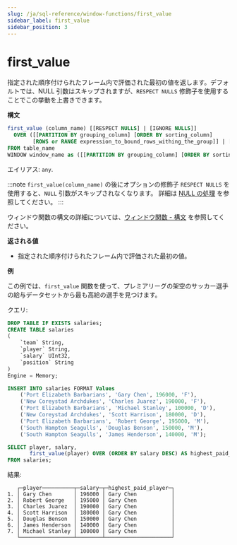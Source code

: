 ```yaml
---
slug: /ja/sql-reference/window-functions/first_value
sidebar_label: first_value
sidebar_position: 3
---
```


# first_value

指定された順序付けられたフレーム内で評価された最初の値を返します。デフォルトでは、NULL 引数はスキップされますが、`RESPECT NULLS` 修飾子を使用することでこの挙動を上書きできます。

**構文**

```sql
first_value (column_name) [[RESPECT NULLS] | [IGNORE NULLS]]
  OVER ([[PARTITION BY grouping_column] [ORDER BY sorting_column] 
        [ROWS or RANGE expression_to_bound_rows_withing_the_group]] | [window_name])
FROM table_name
WINDOW window_name as ([[PARTITION BY grouping_column] [ORDER BY sorting_column])
```

エイリアス: `any`.

:::note
`first_value(column_name)` の後にオプションの修飾子 `RESPECT NULLS` を使用すると、`NULL` 引数がスキップされなくなります。
詳細は [NULL の処理](../aggregate-functions/index.md/#null-processing) を参照してください。
:::

ウィンドウ関数の構文の詳細については、[ウィンドウ関数 - 構文](./index.md/#syntax) を参照してください。

**返される値**

- 指定された順序付けられたフレーム内で評価された最初の値。

**例**

この例では、`first_value` 関数を使って、プレミアリーグの架空のサッカー選手の給与データセットから最も高給の選手を見つけます。

クエリ:

```sql
DROP TABLE IF EXISTS salaries;
CREATE TABLE salaries
(
    `team` String,
    `player` String,
    `salary` UInt32,
    `position` String
)
Engine = Memory;

INSERT INTO salaries FORMAT Values
    ('Port Elizabeth Barbarians', 'Gary Chen', 196000, 'F'),
    ('New Coreystad Archdukes', 'Charles Juarez', 190000, 'F'),
    ('Port Elizabeth Barbarians', 'Michael Stanley', 100000, 'D'),
    ('New Coreystad Archdukes', 'Scott Harrison', 180000, 'D'),
    ('Port Elizabeth Barbarians', 'Robert George', 195000, 'M'),
    ('South Hampton Seagulls', 'Douglas Benson', 150000, 'M'),
    ('South Hampton Seagulls', 'James Henderson', 140000, 'M');
```

```sql
SELECT player, salary, 
       first_value(player) OVER (ORDER BY salary DESC) AS highest_paid_player
FROM salaries;
```

結果:

```response
   ┌─player──────────┬─salary─┬─highest_paid_player─┐
1. │ Gary Chen       │ 196000 │ Gary Chen           │
2. │ Robert George   │ 195000 │ Gary Chen           │
3. │ Charles Juarez  │ 190000 │ Gary Chen           │
4. │ Scott Harrison  │ 180000 │ Gary Chen           │
5. │ Douglas Benson  │ 150000 │ Gary Chen           │
6. │ James Henderson │ 140000 │ Gary Chen           │
7. │ Michael Stanley │ 100000 │ Gary Chen           │
   └─────────────────┴────────┴─────────────────────┘
```
